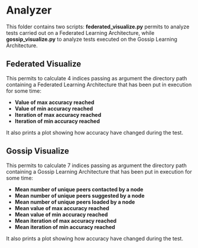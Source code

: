 # Analyzer

This folder contains two scripts: **federated_visualize.py** permits to analyze tests carried out on a Federated Learning Architecture, while **gossip_visualize.py** to analyze tests executed on the Gossip Learning Architecture.

## Federated Visualize
This permits to calculate 4 indices passing as argument the directory path containing a Federated Learning Architecture that has been put in execution for some time: 
- **Value of max accuracy reached**
- **Value of min accuracy reached**
- **Iteration of max accuracy reached**
- **Iteration of min accuracy reached**

It also prints a plot showing how accuracy have changed during the test.

## Gossip Visualize
This permits to calculate 7 indices passing as argument the directory path containing a Gossip Learning Architecture that has been put in execution for some time: 
- **Mean number of unique peers contacted by a node**
- **Mean number of unique peers suggested by a node**
- **Mean number of unique peers loaded by a node**
- **Mean value of max accuracy reached**
- **Mean value of min accuracy reached**
- **Mean iteration of max accuracy reached**
- **Mean iteration of min accuracy reached**

It also prints a plot showing how accuracy have changed during the test.
